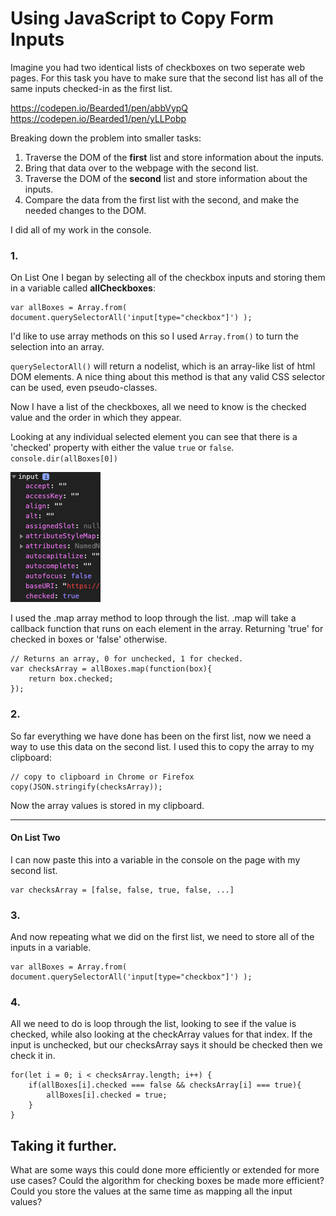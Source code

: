 # Using JavaScript to Copy Form Inputs

Imagine you had two identical lists of checkboxes on two seperate web pages. 
For this task you have to make sure that the second list has all of the same inputs checked-in as the first list.

https://codepen.io/Bearded1/pen/abbVypQ  https://codepen.io/Bearded1/pen/yLLPobp

Breaking down the problem into smaller tasks:

1.  Traverse the DOM of the **first** list and store information about the inputs. 
2.  Bring that data over to the webpage with the second list.
3.  Traverse the DOM of the **second** list and store information about the inputs.
4.  Compare the data from the first list with the second, and make the needed changes to the DOM.

I did all of my work in the console.

### 1. 

On List One
I began by selecting all of the checkbox inputs and storing them in a variable called **allCheckboxes**:

    var allBoxes = Array.from( document.querySelectorAll('input[type="checkbox"]') );

I'd like to use array methods on this so I used `Array.from()` to turn the selection into an array.

`querySelectorAll()` will return a nodelist, which is an array-like list of html DOM elements. A nice thing about this method is that any valid CSS selector can be used, even pseudo-classes.

Now I have a list of the checkboxes, all we need to know is the checked value and the order in which they appear.

Looking at any individual selected element you can see that there is a 'checked' property with either the value `true` or `false`.
`console.dir(allBoxes[0])`

![ Figure One ](img/fig1.png "Input properties")

I used the .map array method to loop through the list. .map will take a callback function that runs on each element in the array. 
Returning 'true' for checked in boxes or 'false' otherwise.

    // Returns an array, 0 for unchecked, 1 for checked.
    var checksArray = allBoxes.map(function(box){
        return box.checked;
    });


### 2.

So far everything we have done has been on the first list, now we need a way to use this data on the second list. I used this to copy the array to my clipboard:

    // copy to clipboard in Chrome or Firefox
    copy(JSON.stringify(checksArray));

Now the array values is stored in my clipboard.

-------------------------------------------------------------------------------------------------------
#### On List Two

I can now paste this into a variable in the console on the page with my second list.

    var checksArray = [false, false, true, false, ...]

### 3.

And now repeating what we did on the first list, we need to store all of the inputs in a variable.

    var allBoxes = Array.from( document.querySelectorAll('input[type="checkbox"]') );


### 4.

All we need to do is loop through the list, looking to see if the value is checked, while also looking at the checkArray values for that index. 
If the input is unchecked, but our checksArray says it should be checked then we check it in.

    for(let i = 0; i < checksArray.length; i++) {
        if(allBoxes[i].checked === false && checksArray[i] === true){
            allBoxes[i].checked = true;
        }
    }


## Taking it further.
What are some ways this could done more efficiently or extended for more use cases?
Could the algorithm for checking boxes be made more efficient?
Could you store the values at the same time as mapping all the input values?

     


